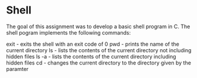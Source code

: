 # Shell

The goal of this assignment was to develop a basic shell program in C. The shell pogram implements the following commands:

exit  - exits the shell with an exit code of 0
pwd   - prints the name of the current directory 
ls    - lists the contents of the current directory not including hidden files
ls -a - lists the contents of the current directory including hidden files
cd    - changes the current directory to the directory given by the paramter
